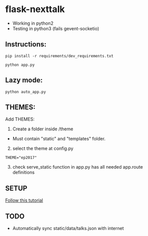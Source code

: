 # flask-nexttalk
- Working in python2
- Testing in python3 (fails gevent-socketio)

Instructions:
------
```
pip install -r requirements/dev_requirements.txt
```
```
python app.py
```

Lazy mode:
------

```
python auto_app.py
```

THEMES:
-------

Add THEMES:
1. Create a folder inside /theme
  - Must contain "static" and "templates" folder.
2. select the theme at config.py
```
THEME="ep2017"
```
3. check serve_static function in app.py has all needed app.route definitions


SETUP
------
[Follow this tutorial](https://github.com/PythonSanSebastian/flask-nexttalk/blob/ep2016/SETUP.md)

TODO
------
- Automatically sync static/data/talks.json with internet
